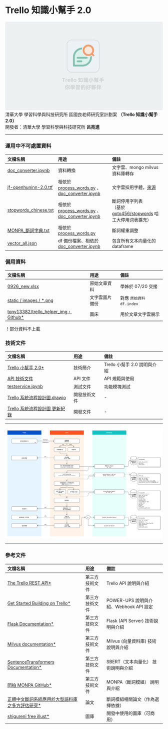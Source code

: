 # Trello 知識小幫手 2.0
![Cover of plan](./static/cover/cover.png)
清華大學 學習科學與科技研究所 區國良老師研究室計劃案 **（Trello 知識小幫手 2.0）** <br>開發者：清華大學 學習科學與科技研究所 **呂亮進**

---
### 運用中不可處置資料
| 文檔名稱 | 用途 | 備註 |
| :--- | :--- | :--- |
| [doc_converter.ipynb](./docs/doc_converter.ipynb) | 資料轉換 | 文字雲、mongo milvus 資料庫轉存 |
| [jf-openhuninn-2.0.ttf](./static/others/jf-openhuninn-2.0.ttf) |  相依於 [process_words.py](./toolbox/process_words.py) 、 [doc_converter.ipynb](./docs/doc_converter.ipynb) | 文字雲採用字體，[來源](https://justfont.com/huninn/) |
| [stopwords_chinese.txt](./setting/stopwords_chinese.txt) | 相依於 [process_words.py](./toolbox/process_words.py) 、 [doc_converter.ipynb](./docs/doc_converter.ipynb) | 斷詞停用字列表<br>（基於 [goto456/stopwords](https://github.com/goto456/stopwords) 哈工大停用词表擴充） |
| [MONPA_斷詞字典.txt](./setting/MONPA_斷詞字典.txt) | 相依於 [process_words.py](./toolbox/process_words.py) | 斷詞權重調整 |
| [vector_all.json](./docs/vector_all.json) |  df 備份檔案、相依於 [doc_converter.ipynb](./docs/doc_converter.ipynb) | 包含所有文本向量化的 dataframe |

### 備用資料
| 文檔名稱 | 用途 | 備註 |
| :--- | :--- | :--- |
| [0926_new.xlsx](./docs/文章原始資料/0926_new.xlsx) |  原始文章資料 | 學姊於 07/20 交接 |
| [static / images / *.png](./static/images) | 文字雲圖片備份 | 對應 `原始資料 df.index` |
| [tony13382/trello_helper_img・Github*](https://github.com/tony13382/trello_helper_img) | 圖床 | 用於文章文字雲展示 |
！部分資料不上載

### 技術文件
| 文檔名稱 | 用途 | 備註 |
| :--- | :--- | :--- |
| [Trello 小幫手 2.0*](https://www.canva.com/design/DAFpubaReH0/Yxxx9ETMI7shWic20NYheA/view) |  技術簡介 | Trello 小幫手 2.0 說明與介紹 |
| [API 技術文件](./docs/開發文本資料/api.md) |  API 文件 | API 規範與使用 |
| [testservice.ipynb](./testservice.ipynb) |  測試文件 | 功能模塊測試 |
| [Trello 系統流程設計圖.drawio](./docs/開發文本資料/Trello%20系統流程設計圖.drawio) |  開發技術文件 | - |
| [Trello 系統流程設計圖 更新紀錄](./docs/開發文本資料/update.md) |  開發文件 | - |

---

![System WorkFlow](./docs/開發文本資料/Trello%20系統流程設計圖v2.2.png)

---

### 參考文件
| 文檔名稱 | 用途 | 備註 |
| :--- | :--- | :--- |
| [The Trello REST API*](https://developer.atlassian.com/cloud/trello/rest/api-group-cards/#api-cards-id-put) | 第三方技術文件 | Trello API 說明與介紹 |
| [Get Started Building on Trello*](https://developer.atlassian.com/cloud/trello/) | 第三方技術文件 | POWER-UPS 說明與介紹、Webhook API 設定 |
| [Flask Documentation*](https://flask.palletsprojects.com/en/2.3.x/quickstart/) | 第三方技術文件 | Flask (API Server) 技術說明與介紹 |
| [Milvus documentation*](https://milvus.io/docs) | 第三方技術文件 | Milvus (向量資料庫) 技術說明與介紹 |
| [SentenceTransformers Documentation*](https://www.sbert.net/index.html) | 第三方技術文件 | SBERT（文本向量化） 技術說明與介紹 |
| [罔拍 MONPA GitHub*](https://github.com/monpa-team/monpa) | 第三方技術文件 | MONPA（斷詞模組） 說明與介紹 |
| [正體中文斷詞系統應用於大型語料庫之多方評估研究*](https://aclanthology.org/2022.rocling-1.24.pdf) | 論文 | 斷詞模組相關論文（作為選擇依據） |
| [shigureni free illust*](https://www.shigureni.com/) | 圖庫 | 開發中使用的圖庫（可商用） |



